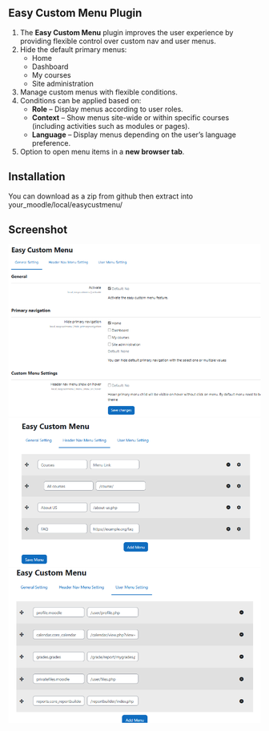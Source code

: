 ## Easy Custom Menu Plugin 
1. The **Easy Custom Menu** plugin improves the user experience by providing flexible control over custom nav and user menus.  
2. Hide the default primary menus:
   - Home  
   - Dashboard  
   - My courses  
   - Site administration  
3. Manage custom menus with flexible conditions.
4. Conditions can be applied based on:
   - **Role** – Display menus according to user roles.  
   - **Context** – Show menus site-wide or within specific courses (including activities such as modules or pages).  
   - **Language** – Display menus depending on the user’s language preference.  
5. Option to open menu items in a **new browser tab**.


## Installation
You can download as a zip from github then extract into your_moodle/local/easycustmenu/

## Screenshot
![General setting](./pix/screenshot/general-setting.png)
![Header Nav menu setting](./pix/screenshot/nav-menu.png)
![User menu setting](./pix/screenshot/user-menu.png)